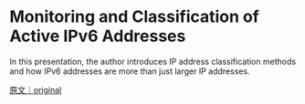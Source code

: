 
# Monitoring and Classification of Active IPv6 Addresses

In this presentation, the author introduces IP address classification methods and how IPv6 addresses are more than just larger IP addresses.

[原文｜original](https://insights.sei.cmu.edu/library/monitoring-and-classification-of-active-ipv6-addresses/)
        